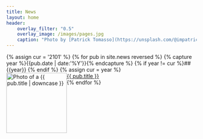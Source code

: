 ```yaml
---
title: News
layout: home
header:
    overlay_filter: "0.5"
    overlay_image: /images/pages.jpg
    caption: "Photo by [Patrick Tomasso](https://unsplash.com/@impatrickt?utm_source=unsplash&utm_medium=referral&utm_content=creditCopyText) on [Unsplash](https://unsplash.com/s/photos/pages?utm_source=unsplash&utm_medium=referral&utm_content=creditCopyText)"
---
```


<div class="grid-container">
{% assign cur = '2101' %}
{% for pub in site.news reversed %}
{% capture year %}{{pub.date | date:'%Y'}}{% endcapture %}
{% if year != cur %}## {{year}} {% endif %}
{% assign cur = year %}
     <div class="grid-item">
    <a href = "{{ pub.picture }}"> <img src="{{ pub.picture }}" alt="Photo of a {{ pub.title | downcase }}" style="float:left;width:160px;"> </a>
    <a href="{{ pub.link }}">{{ pub.title }}</a>    
    </div>
{% endfor %}

</div>



